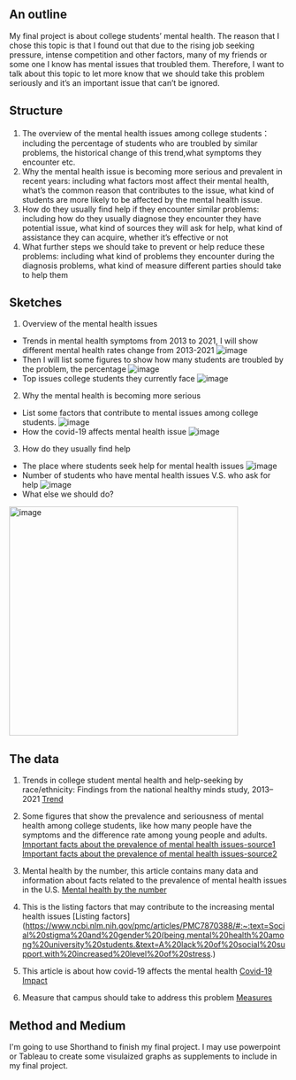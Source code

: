 ## An outline
My final project is about college students’ mental health. The reason that I chose this topic is that I found out that due to the rising job seeking pressure, intense competition and other factors, many of my friends or some one I know has mental issues that troubled them. Therefore, I want to talk about this topic to let more know that we should take this problem seriously and it’s an important issue that can’t be ignored. 
## Structure
1. The overview of the mental health issues among college students：including the percentage of students who are troubled by similar problems, the historical change of this trend,what symptoms they encounter etc. 
2. Why the mental health issue is becoming more serious and prevalent in recent years: including what factors most affect their mental health, what’s the common reason that contributes to the issue, what kind of students are more likely to be affected by the mental health issue. 
3. How do they usually find help if they encounter similar problems: including how do they usually diagnose they encounter they have potential issue, what kind of sources they will ask for help, what kind of assistance they can acquire, whether it’s effective or not
4. What further steps we should take to prevent or help reduce these problems: including what kind of problems they encounter during the diagnosis problems, what kind of measure different parties should take to help them
## Sketches
1. Overview of the mental health issues
- Trends in mental health symptoms from 2013 to 2021, I will show different mental health rates change from 2013-2021
![image](https://user-images.githubusercontent.com/116834284/203450177-74f63712-b579-4c4a-95b4-a709492c5741.png)
- Then I will list some figures to show how many students are troubled by the problem, the percentage
![image](https://user-images.githubusercontent.com/116834284/203450265-7bc2764a-6260-4c62-9be8-94cf535a7758.png)
- Top issues college students they currently face
![image](https://user-images.githubusercontent.com/116834284/203450336-013c8ff5-efda-40de-8496-88735e932514.png)

2. Why the mental health is becoming more serious 
- List some factors that contribute to mental issues among college students.
![image](https://user-images.githubusercontent.com/116834284/203450604-9c1c8255-3fe2-4a76-b4b9-193080298106.png)
- How the covid-19 affects mental health issue
![image](https://user-images.githubusercontent.com/116834284/203450720-03fd7620-8e72-49d5-989d-fdeb6adf2fae.png)

3. How do they usually find help
- The place where students seek help for mental health issues
![image](https://user-images.githubusercontent.com/116834284/203450786-2e41b206-82c4-4aaf-90bb-9be821054ac3.png)
- Number of students who have mental health issues V.S. who ask for help
![image](https://user-images.githubusercontent.com/116834284/203450841-e0fb2f8a-9844-47ea-a179-1d83385c4c5c.png)
- What else we should do?
<img width="414" alt="image" src="https://user-images.githubusercontent.com/116834284/203451502-ca85cc41-41f3-4d97-b371-7640bad1e1a8.png">

## The data
1. Trends in college student mental health and help-seeking by race/ethnicity: Findings from the national healthy minds study, 2013–2021
[Trend](https://www.sciencedirect.com/science/article/pii/S0165032722002774#bb0055)

2. Some figures that show the prevalence and seriousness of mental health among college students, like how many people have the symptoms and the difference rate among young people and adults.
[Important facts about the prevalence of mental health issues-source1](https://www.mghclaycenter.org/parenting-concerns/college-mental-health-crisis-call-cultural-change-part-2/)
[Important facts about the prevalence of mental health issues-source2](https://www.innovativeeducators.org/blogs/edushare-higher-ed-blog-news/just-the-facts-10-concerning-mental-health-stats-about-college-students)

3. Mental health by the number, this article contains many data and information about facts related to the prevalence of mental health issues in the U.S.
[Mental health by the number](https://www.nami.org/mhstats)

4. This is the listing factors that may contribute to the increasing mental health issues
[Listing factors](https://www.ncbi.nlm.nih.gov/pmc/articles/PMC7870388/#:~:text=Social%20stigma%20and%20gender%20(being,mental%20health%20among%20university%20students.&text=A%20lack%20of%20social%20support,with%20increased%20level%20of%20stress.)

5. This article is about how covid-19 affects the mental health
[Covid-19 Impact](https://www.bestcolleges.com/research/college-mental-health-impacts-from-covid-19/)


6. Measure that campus should take to address this problem
[Measures](https://edsource.org/2019/california-colleges-expand-mental-health-services-to-meet-rising-needs/610151)

## Method and Medium
I'm going to use Shorthand to finish my final project. I may use powerpoint or Tableau to create some visulaized graphs as supplements to include in my final project.
